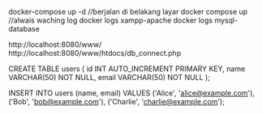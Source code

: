 docker-compose up -d //berjalan di belakang layar
docker compose up //alwais waching log
docker logs xampp-apache
docker logs mysql-database

http://localhost:8080/www/
http://localhost:8080/www/htdocs/db_connect.php

<!--  -->

CREATE TABLE users (
id INT AUTO_INCREMENT PRIMARY KEY,
name VARCHAR(50) NOT NULL,
email VARCHAR(50) NOT NULL
);

INSERT INTO users (name, email) VALUES
('Alice', 'alice@example.com'),
('Bob', 'bob@example.com'),
('Charlie', 'charlie@example.com');

<!--  -->
